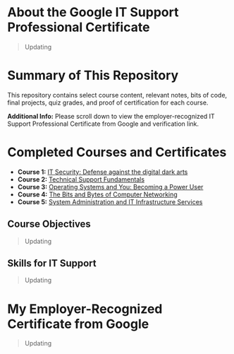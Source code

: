 # About the Google IT Support Professional Certificate
> Updating
# Summary of This Repository
This repository contains select course content, relevant notes, bits of code, final projects, quiz grades, and proof of certification for each course.

**Additional Info:** Please scroll down to view the employer-recognized IT Support Professional Certificate from Google and verification link.
# Completed Courses and Certificates
- **Course 1:** [IT Security: Defense against the digital dark arts](https://github.com/KailaniBailey/Google-IT-Support/tree/main/IT%20Security:%20Defense%20against%20the%20digital%20dark%20arts)
- **Course 2:** [Technical Support Fundamentals](https://github.com/KailaniBailey/Google-IT-Support/tree/main/Technical%20Support%20Fundamentals)
- **Course 3:** [Operating Systems and You: Becoming a Power User](https://github.com/KailaniBailey/Google-IT-Support/tree/main/Operating%20Systems%20and%20You:%20Becoming%20a%20Power%20User)
- **Course 4:** [The Bits and Bytes of Computer Networking](https://github.com/KailaniBailey/Google-IT-Support/tree/main/The%20Bits%20and%20Bytes%20of%20Computer%20Networking)
- **Course 5:** [System Administration and IT Infrastructure Services](https://github.com/KailaniBailey/Google-IT-Support/tree/main/System%20Administration%20and%20IT%20Infrastructure%20Services)
## Course Objectives
> Updating
## Skills for IT Support
> Updating
# My Employer-Recognized Certificate from Google
> Updating
